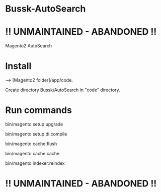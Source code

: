 # Bussk-AutoSearch
# !! UNMAINTAINED - ABANDONED !!

Magento2 AutoSearch

<h1>Install</h1>

--> [Magento2 folder]/app/code.

Create directory Bussk/AutoSearch in "code" directory.

<h1>Run commands </h1>

bin/magento setup:upgrade

bin/magento setup:di:compile

bin/magento cache:flush

bin/magento cache:cache

bin/magento indexer:reindex


# !! UNMAINTAINED - ABANDONED !!